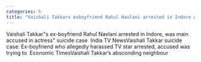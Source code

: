 ```yaml
---
categories: h
title: "Vaishali Takkars exboyfriend Rahul Navlani arrested in Indore was main accused in actress suicide case  India TV News"
---
```

Vaishali Takkar"s ex-boyfriend Rahul Navlani arrested in Indore, was main accused in actress" suicide case&nbsp;&nbsp;India TV NewsVaishali Takkar suicide case: Ex-boyfriend who allegedly harassed TV star arrested, accused was trying to&nbsp;&nbsp;Economic TimesVaishali Takkar’s absconding neighbour